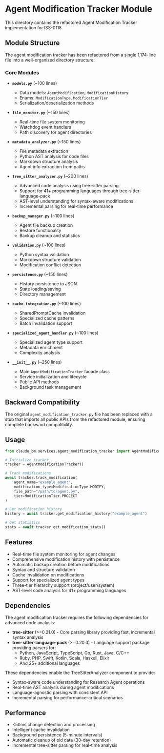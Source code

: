 # Agent Modification Tracker Module

This directory contains the refactored Agent Modification Tracker implementation for ISS-0118.

## Module Structure

The agent modification tracker has been refactored from a single 1,174-line file into a well-organized directory structure:

### Core Modules

- **`models.py`** (~100 lines)
  - Data models: `AgentModification`, `ModificationHistory`
  - Enums: `ModificationType`, `ModificationTier`
  - Serialization/deserialization methods

- **`file_monitor.py`** (~150 lines)
  - Real-time file system monitoring
  - Watchdog event handlers
  - Path discovery for agent directories

- **`metadata_analyzer.py`** (~150 lines)
  - File metadata extraction
  - Python AST analysis for code files
  - Markdown structure analysis
  - Agent info extraction from paths

- **`tree_sitter_analyzer.py`** (~200 lines)
  - Advanced code analysis using tree-sitter parsing
  - Support for 41+ programming languages through tree-sitter-language-pack
  - AST-level understanding for syntax-aware modifications
  - Incremental parsing for real-time performance

- **`backup_manager.py`** (~100 lines)
  - Agent file backup creation
  - Restore functionality
  - Backup cleanup and statistics

- **`validation.py`** (~100 lines)
  - Python syntax validation
  - Markdown structure validation
  - Modification conflict detection

- **`persistence.py`** (~150 lines)
  - History persistence to JSON
  - State loading/saving
  - Directory management

- **`cache_integration.py`** (~100 lines)
  - SharedPromptCache invalidation
  - Specialized cache patterns
  - Batch invalidation support

- **`specialized_agent_handler.py`** (~100 lines)
  - Specialized agent type support
  - Metadata enrichment
  - Complexity analysis

- **`__init__.py`** (~250 lines)
  - Main `AgentModificationTracker` facade class
  - Service initialization and lifecycle
  - Public API methods
  - Background task management

## Backward Compatibility

The original `agent_modification_tracker.py` file has been replaced with a stub that imports all public APIs from the refactored module, ensuring complete backward compatibility.

## Usage

```python
from claude_pm.services.agent_modification_tracker import AgentModificationTracker

# Initialize tracker
tracker = AgentModificationTracker()

# Track modifications
await tracker.track_modification(
    agent_name="example_agent",
    modification_type=ModificationType.MODIFY,
    file_path="/path/to/agent.py",
    tier=ModificationTier.PROJECT
)

# Get modification history
history = await tracker.get_modification_history("example_agent")

# Get statistics
stats = await tracker.get_modification_stats()
```

## Features

- Real-time file system monitoring for agent changes
- Comprehensive modification history with persistence
- Automatic backup creation before modifications
- Syntax and structure validation
- Cache invalidation on modifications
- Support for specialized agent types
- Three-tier hierarchy support (project/user/system)
- AST-level code analysis for 41+ programming languages

## Dependencies

The agent modification tracker requires the following dependencies for advanced code analysis:

- **tree-sitter** (>=0.21.0) - Core parsing library providing fast, incremental syntax analysis
- **tree-sitter-language-pack** (>=0.20.0) - Language support package providing parsers for:
  - Python, JavaScript, TypeScript, Go, Rust, Java, C/C++
  - Ruby, PHP, Swift, Kotlin, Scala, Haskell, Elixir
  - And 25+ additional languages

These dependencies enable the TreeSitterAnalyzer component to provide:
- Syntax-aware code understanding for Research Agent operations
- Real-time AST analysis during agent modifications
- Language-agnostic parsing with consistent API
- Incremental parsing for performance-critical scenarios

## Performance

- <50ms change detection and processing
- Intelligent cache invalidation
- Background persistence (5-minute intervals)
- Automatic cleanup of old data (30-day retention)
- Incremental tree-sitter parsing for real-time analysis